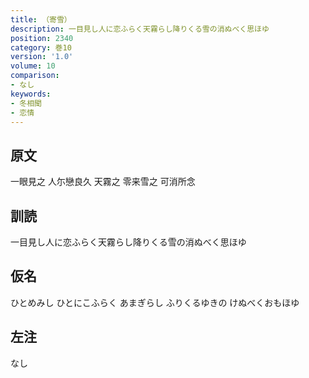 ```yaml
---
title: （寄雪）
description: 一目見し人に恋ふらく天霧らし降りくる雪の消ぬべく思ほゆ
position: 2340
category: 巻10
version: '1.0'
volume: 10
comparison:
- なし
keywords:
- 冬相聞
- 恋情
---
```


## 原文

一眼見之 人尓戀良久 天霧之 零来雪之 可消所念

## 訓読

一目見し人に恋ふらく天霧らし降りくる雪の消ぬべく思ほゆ

## 仮名

ひとめみし ひとにこふらく あまぎらし ふりくるゆきの けぬべくおもほゆ

## 左注

なし
